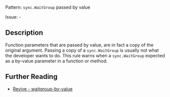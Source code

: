 Pattern: `sync.WaitGroup` passed by value

Issue: -

## Description

Function parameters that are passed by value, are in fact a copy of the original argument. Passing a copy of a `sync.WaitGroup` is usually not what the developer wants to do.
This rule warns when a `sync.WaitGroup` expected as a by-value parameter in a function or method.

## Further Reading

* [Revive - waitgroup-by-value](https://revive.run/r#waitgroup-by-value)